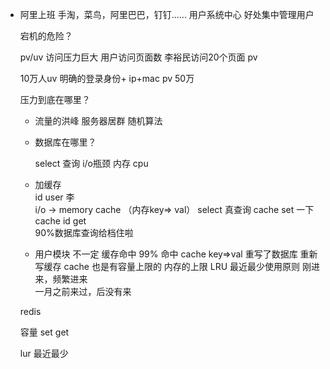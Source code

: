 - 阿里上班
    手淘，菜鸟，阿里巴巴，钉钉......
    用户系统中心   好处集中管理用户



    宕机的危险？


    pv/uv  访问压力巨大
    用户访问页面数   李裕民访问20个页面 pv

    10万人uv   明确的登录身份+ ip+mac
    pv  50万  


    压力到底在哪里？

    - 流量的洪峰
        服务器居群   随机算法 

    - 数据库在哪里？

       select  查询    i/o瓶颈
       内存   cpu
    -  加缓存  
      id    user   李    
      i/o   ->  memory  cache （内存key=> val）
       select  真查询  cache   set  一下
       cache  id  get  
       90%数据库查询给档住啦
    - 用户模块
        不一定
        缓存命中
        99%  命中  cache    key=>val
        重写了数据库   重新写缓存
        cache  也是有容量上限的    内存的上限
LRU  最近最少使用原则
     刚进来，频繁进来  
     一月之前来过，后没有来


     redis

     容量   set   get

     lur  最近最少 